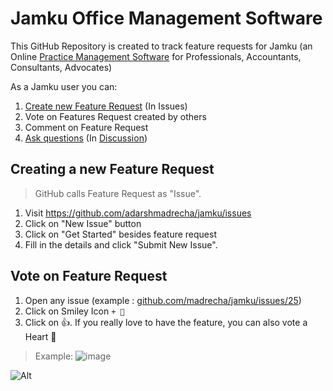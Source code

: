# Jamku Office Management Software

This GitHub Repository is created to track feature requests for Jamku (an Online [Practice Management Software](https://madrecha.com/jamku) for Professionals, Accountants, Consultants, Advocates)

As a Jamku user you can:
1. [Create new Feature Request](https://github.com/madrecha/jamku/issues/new/choose) (In Issues)
2. Vote on Features Request created by others
3. Comment on Feature Request
4. [Ask questions](https://github.com/madrecha/jamku/discussions/new?&category=QA) (In [Discussion](https://github.com/madrecha/jamku/discussions))


## Creating a new Feature Request
> GitHub calls Feature Request as "Issue".
1. Visit https://github.com/adarshmadrecha/jamku/issues
1. Click on "New Issue" button
1. Click on "Get Started" besides feature request
1. Fill in the details and click "Submit New Issue".


## Vote on Feature Request
1. Open any issue (example : [github.com/madrecha/jamku/issues/25](https://github.com/madrecha/jamku/issues/25))
2. Click on Smiley Icon `+ 🙂`
3. Click on 👍. If you really love to have the feature, you can also vote a Heart 🧡

  > Example: 
    ![image](https://user-images.githubusercontent.com/11911938/54923133-9eee8600-4f2f-11e9-9bd6-14968952e250.png)



![Alt](https://repobeats.axiom.co/api/embed/82122906eaf9a3998659eed159568059d4e9665f.svg "Repobeats analytics image")